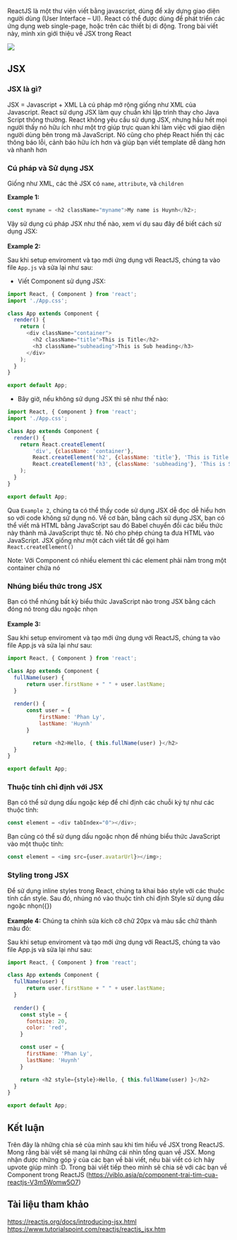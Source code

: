ReactJS là một thư viện viết bằng javascript, dùng để xây dựng giao diện người dùng (User Interface – UI). React có thể được dùng để phát triển các ứng dụng web single-page, hoặc trên các thiết bị di động. Trong bài viết này, mình xin giới thiệu về JSX trong React

![](https://images.viblo.asia/420577d1-56ac-483d-a589-d8f036092c8d.png)

## JSX
### JSX là gì?
JSX = Javascript + XML
Là cú pháp mở rộng giống như XML của Javascript. React sử dụng JSX làm quy chuẩn khi lập trình thay cho Java Script thông thường. React không yêu cầu sử dụng JSX, nhưng hầu hết mọi người thấy nó hữu ích như một trợ giúp trực quan khi làm việc với giao diện người dùng bên trong mã JavaScript. Nó cũng cho phép React hiển thị các thông báo lỗi, cảnh báo hữu ích hơn và giúp bạn viết template dễ dàng hơn và nhanh hơn
### Cú pháp và Sử dụng JSX
Giống như XML, các thẻ JSX có `name`, `attribute`, và `children`

**Example 1:**
```js
const myname = <h2 className="myname">My name is Huynh</h2>;
```

Vậy sử dụng cú pháp JSX như thế nào, xem ví dụ sau đây để biết cách sử dụng JSX:
<br><br>
**Example 2:**

Sau khi setup enviroment và tạo mới ứng dụng với ReactJS, chúng ta vào file `App.js` và sửa lại như sau:
 - Viết Component sử dụng JSX:
```js
import React, { Component } from 'react';
import './App.css';

class App extends Component {
  render() {
    return (
      <div className="container">
        <h2 className="title">This is Title</h2>
        <h3 className="subheading">This is Sub heading</h3>
      </div>
    );
  }
}

export default App;
```

- Bây giờ, nếu không sử dụng JSX thì sẽ như thế nào:

```js
import React, { Component } from 'react';
import './App.css';

class App extends Component {
  render() {
    return React.createElement(
        'div', {className: 'container'},
        React.createElement('h2', {className: 'title'}, 'This is Title'),
        React.createElement('h3', {className: 'subheading'}, 'This is Sub heading')
    );
  }
}

export default App;
```
Qua `Example 2`, chúng ta có thể thấy code sử dụng JSX dễ đọc dễ hiểu hơn so với code không sử dụng nó. Về cơ bản, bằng cách sử dụng JSX, bạn có thể viết mã HTML bằng JavaScript sau đó Babel chuyển đổi các biểu thức này thành mã JavaScript thực tế. Nó cho phép chúng ta đưa HTML vào JavaScript. JSX giống như một cách viết tắt để gọi hàm `React.createElement()`

Note: Với Component có nhiều element thì các element phải nằm trong một container chứa nó

### Nhúng biểu thức trong JSX
Bạn có thể nhúng bất kỳ biểu thức JavaScript nào trong JSX bằng cách đóng nó trong dấu ngoặc nhọn
<br><br>
**Example 3:**

Sau khi setup enviroment và tạo mới ứng dụng với ReactJS, chúng ta vào file App.js và sửa lại như sau:

```js
import React, { Component } from 'react';

class App extends Component {
  fullName(user) {
      return user.firstName + " " + user.lastName;
  }
  
  render() {
      const user = {
          firstName: 'Phan Ly',
          lastName: 'Huynh'
      }

        return <h2>Hello, { this.fullName(user) }</h2>
  }
}

export default App;
```

### Thuộc tính chỉ định với JSX
Bạn có thể sử dụng dấu ngoặc kép để chỉ định các chuỗi ký tự như các thuộc tính:

```js
const element = <div tabIndex="0"></div>;
```

Bạn cũng có thể sử dụng dấu ngoặc nhọn để nhúng biểu thức JavaScript vào một thuộc tính:
```js
const element = <img src={user.avatarUrl}></img>;
```
### Styling trong JSX
Để sử dụng inline styles trong React, chúng ta khai báo style với các thuộc tính cần style. Sau đó, nhúng nó vào thuộc tính chỉ định Style sử dụng dấu ngoặc nhọn({})
<br><br>
**Example 4:**
Chúng ta chỉnh sửa kích cỡ chữ 20px và màu sắc chữ thành màu đỏ:

Sau khi setup enviroment và tạo mới ứng dụng với ReactJS, chúng ta vào file App.js và sửa lại như sau:
```js
import React, { Component } from 'react';

class App extends Component {
  fullName(user) {
      return user.firstName + " " + user.lastName;
  }
  
  render() {
    const style = {
      fontsize: 20,
      color: 'red',
    }

    const user = {
      firstName: 'Phan Ly',
      lastName: 'Huynh'
    }

    return <h2 style={style}>Hello, { this.fullName(user) }</h2>
  }
}

export default App;

```

## Kết luận
Trên đây là những chia sẻ của mình sau khi tìm hiểu về JSX trong ReactJS. Mong rằng bài viết sẽ mang lại những cái nhìn tổng quan về JSX. Mong nhận được những góp ý của các bạn về bài viết, nếu bài viết có ích hãy upvote giúp mình :D. Trong bài viết tiếp theo mình sẽ chia sẻ với các bạn về Component trong ReactJS (https://viblo.asia/p/component-trai-tim-cua-reactjs-V3m5Womw5O7)
## Tài liệu tham khảo
https://reactjs.org/docs/introducing-jsx.html
https://www.tutorialspoint.com/reactjs/reactjs_jsx.htm